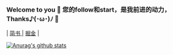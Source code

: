 
### Welcome to you 👏 您的follow和start，是我前进的动力，Thanks♪(･ω･)ﾉ 🤝

| [简书 ](https://www.jianshu.com/u/99edfde0ac63) | [掘金](https://juejin.cn/user/4037062427418439/posts) |   



<a href="https://github.com/anuraghazra/github-readme-stats">
  <img align="center" src="https://github-readme-stats.anuraghazra1.vercel.app/api?username=SunshineBrother&show_icons=true&include_all_commits=true&theme=material-palenight" alt="Anurag's github stats" />
</a>
 


